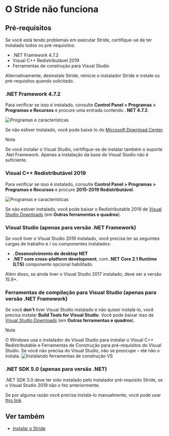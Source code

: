 # O Stride não funciona

## Pré-requisitos

Se você está tendo problemas em executar Stride, certifique-se de ter instalado todos os pré-requisitos:

* .NET Framework 4.7.2
* Visual C++ Redistributável 2019
* Ferramentas de construção para Visual Studio

Alternativamente, desinstale Stride, reinicie o instalador Stride e instale os pré-requisitos quando solicitado.

### .NET Framework 4.7.2

Para verificar se isso é instalado, consulte **Control Panel > Programas > Programas e Recursos** e procure uma entrada contendo **. NET 4.7.2**.

![Programas e características](media/programs-and-features.png)

Se não estiver instalado, você pode baixá-lo do [Microsoft Download Center](https://dotnet.microsoft.com/download/dotnet-framework/thank-you/net472-web-installer).

> [!Note]
> Se você instalar o Visual Studio, certifique-se de instalar também o suporte .Net Framework. Apenas a instalação da base do Visual Studio não é suficiente.

### Visual C++ Redistributável 2019

Para verificar se isso é instalado, consulte **Control Panel > Programas > Programas e Recursos** e procure **2015-2019 Redistributável**.

![Programas e características](media/programs-and-features-redistributable.png)

Se não estiver instalado, você pode baixar o Redistributable 2019 de [Visual Studio Downloads](https://www.visualstudio.com/downloads/) (em **Outras ferramentas e quadros**).


### Visual Studio (apenas para versão .NET Framework)

Se você tiver o Visual Studio 2019 instalado, você precisa ter as seguintes cargas de trabalho e / ou componentes instalados:
* **. Desenvolvimento de desktop NET**
* **.NET core cross-platform development**, com **.NET Core 2.1 Runtime (LTS)** componente opcional habilitado.

Além disso, se ainda tiver o Visual Studio 2017 instalado, deve ser a versão 15.9+.

### Ferramentas de compilação para Visual Studio (apenas para versão .NET Framework)

Se você **don't** tiver Visual Studio instalado e não quiser instalá-lo, você precisa instalar **Build Tools for Visual Studio**. Você pode baixar isso de [Visual Studio Downloads](https://www.visualstudio.com/downloads/) (em **Outras ferramentas e quadros**).

> [!Note]
> O Windows usa o instalador do Visual Studio para instalar o Visual C++ Redistributable e Ferramentas de Construção para pré-requisitos do Visual Studio. Se você não precisa do Visual Studio, não se preocupe – ele não o instala.
> ![Instalando ferramentas de construção VS](../get-started/media/installing-vs-build-tools.png)

### .NET SDK 5.0 (apenas para versão .NET)

.NET SDK 5.0 deve ter sido instalado pelo instalador pré-requisito Stride, se o Visual Studio 2019 não o fez anteriormente.

Se por alguma razão você precisa instalá-lo manualmente, você pode usar [this link](https://dotnet.microsoft.com/download/dotnet-core/thank-you/sdk-5.0.101-windows-x64-installer).

## Ver também

* [Instalar o Stride](../get-started/install-stride.md)